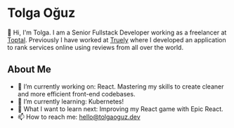 # Tolga Oğuz
👋 Hi, I'm Tolga. I am a Senior Fullstack Developer working as a freelancer at [Toptal](https://truely.com). Previously I have worked at [Truely](https://truely.com) where I developed an application to rank services online using reviews from all over the world.

## About Me
- 🔭 I’m currently working on: React. Mastering my skills to create cleaner and more efficient front-end codebases.
- 🌱 I’m currently learning: Kubernetes!
- 🤔 What I want to learn next: Improving my React game with Epic React.
- 📫 How to reach me: hello@tolgaoguz.dev
